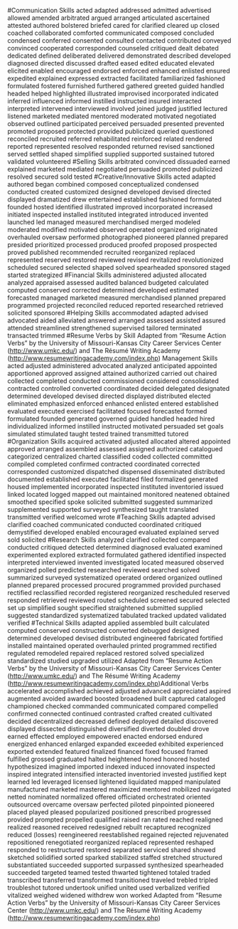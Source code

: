 #Communication Skills 
acted
adapted
addressed
admitted
advertised
allowed
amended
arbitrated
argued
arranged
articulated
ascertained
attested
authored
bolstered
briefed
cared for
clarified
cleared up
closed
coached
collaborated 
comforted
communicated
composed
concluded
condensed
conferred
consented
consulted
contacted
contributed
conveyed
convinced
cooperated
corresponded
counseled
critiqued
dealt
debated
dedicated
defined
deliberated
delivered
demonstrated
described
developed
diagnosed
directed
discussed
drafted
eased
edited
educated
elevated
elicited
enabled
encouraged
endorsed
enforced
enhanced
enlisted
ensured
expedited
explained
expressed
extracted
facilitated
familiarized
fashioned
formulated
fostered
furnished
furthered
gathered
greeted
guided
handled
headed
helped
highlighted
illustrated
improvised
incorporated
indicated
inferred
influenced
informed
instilled
instructed
insured
interacted
interpreted
intervened
interviewed
involved
joined
judged
justified
lectured
listened
marketed
mediated
mentored
moderated
motivated
negotiated
observed
outlined
participated
perceived
persuaded
presented
prevented
promoted
proposed
protected
provided
publicized
queried
questioned
reconciled
recruited
referred
rehabilitated
reinforced
related
rendered
reported
represented
resolved
responded
returned
revised
sanctioned
served
settled
shaped
simplified
supplied
supported
sustained
tutored
validated
volunteered
#Selling Skills
arbitrated
convinced
dissuaded
earned
explained
marketed
mediated
negotiated
persuaded
promoted
publicized
resolved
secured
sold
tested
#Creative/Innovative Skills 
acted
adapted
authored
began
combined
composed
conceptualized
condensed
conducted
created
customized
designed
developed
devised
directed
displayed
dramatized
drew
entertained
established
fashioned
formulated
founded
hosted
identified
illustrated
improved
incorporated
increased
initiated
inspected
installed
instituted
integrated
introduced
invented
launched
led
managed
measured
merchandised
merged
modeled
moderated
modified
motivated
observed
operated
organized
originated
overhauled
oversaw
performed
photographed
pioneered
planned
prepared
presided
prioritized
processed
produced
proofed
proposed
prospected
proved
published
recommended
recruited
reorganized
replaced
represented
reserved
restored
reviewed
revised
revitalized
revolutionized
scheduled
secured
selected
shaped
solved
spearheaded
sponsored
staged
started
strategized
#Financial Skills 
administered
adjusted
allocated
analyzed
appraised
assessed
audited
balanced
budgeted
calculated
computed
conserved
corrected
determined
developed
estimated
forecasted
managed
marketed
measured
merchandised
planned
prepared
programmed
projected
reconciled
reduced
reported
researched
retrieved
solicited
sponsored
#Helping Skills 
accommodated
adapted
advised 
advocated
aided
alleviated
answered
arranged
assessed
assisted
assured
attended
streamlined
strengthened
supervised 
tailored 
terminated
transacted
trimmed
#Resume Verbs by Skill
Adapted from “Resume Action Verbs” by the University of Missouri-Kansas City Career Services Center (http://www.umkc.edu/) and
The Résumé Writing Academy (http://www.resumewritingacademy.com/index.php) Management Skills 
acted
adjusted
administered
advocated
analyzed
anticipated
appointed
apportioned
approved
assigned
attained
authorized
carried out
chaired
collected
completed
conducted
commissioned
considered
consolidated
contracted
controlled
converted
coordinated
decided
delegated
designated
determined
developed
devised
directed
displayed
distributed
elected
eliminated
emphasized
enforced
enhanced
enlisted
entered
established
evaluated
executed
exercised 
facilitated
focused
forecasted
formed
formulated
founded
generated
governed
guided 
handled
headed
hired
individualized
informed
instilled
instructed
motivated
persuaded
set goals
simulated
stimulated
taught
tested
trained
transmitted
tutored
#Organization Skills 
acquired
activated
adjusted
allocated
altered 
appointed
approved
arranged
assembled
assessed
assigned
authorized
catalogued
categorized
centralized
charted
classified
coded
collected
committed
compiled
completed
confirmed
contracted
coordinated
corrected
corresponded
customized
dispatched
dispensed
disseminated
distributed
documented
established
executed
facilitated
filed
formalized
generated
housed
implemented
incorporated
inspected
instituted
inventoried
issued
linked
located
logged
mapped out
maintained
monitored
neatened
obtained
smoothed
specified 
spoke
solicited
submitted
suggested
summarized
supplemented
supported
surveyed
synthesized
taught
translated
transmitted
verified
welcomed
wrote
#Teaching Skills 
adapted
advised
clarified
coached
communicated
conducted
coordinated
critiqued
demystified
developed
enabled
encouraged
evaluated
explained
served
sold
solicited
#Research Skills 
analyzed
clarified
collected
compared
conducted
critiqued
detected
determined
diagnosed
evaluated
examined
experimented
explored
extracted
formulated
gathered
identified
inspected
interpreted
interviewed
invented
investigated
located
measured
observed
organized
polled
predicted
researched
reviewed
searched
solved
summarized
surveyed
systematized
operated
ordered
organized
outlined
planned
prepared
processed
procured
programmed
provided
purchased
rectified
reclassified
recorded
registered
reorganized
rescheduled
reserved
responded
retrieved 
reviewed
routed
scheduled
screened
secured
selected
set up
simplified
sought
specified
straightened
submitted
supplied
suggested
standardized
systematized
tabulated
tracked
updated
validated
verified
#Technical Skills 
adapted
applied
assembled
built
calculated
computed
conserved
constructed
converted
debugged
designed
determined
developed
devised
distributed
engineered
fabricated
fortified
installed
maintained
operated
overhauled
printed
programmed
rectified
regulated
remodeled
repaired
replaced
restored
solved
specialized
standardized
studied
upgraded
utilized
Adapted from “Resume Action Verbs” by the University of Missouri-Kansas City Career Services Center (http://www.umkc.edu/) and
The Résumé Writing Academy (http://www.resumewritingacademy.com/index.php)Additional Verbs 
accelerated
accomplished
achieved
adjusted
advanced
appreciated
aspired
augmented
avoided
awarded
boosted
broadened
built
captured
cataloged
championed
checked
commanded
communicated
compared
compelled
confirmed
connected
continued
contrasted
crafted
created
cultivated
decided
decentralized
decreased
defined
deployed
detailed
discovered
displayed
dissected
distinguished
diversified
diverted
doubled
drove
earned
effected
employed
empowered
enacted
endorsed
endured
energized
enhanced
enlarged
expanded
exceeded
exhibited
experienced
exported
extended
featured
finalized
financed
fixed
focused
framed
fulfilled
grossed
graduated
halted
heightened
honed
honored
hosted
hypothesized
imagined
imported
indexed
induced
innovated
inspected
inspired
integrated
intensified
interacted
inventoried
invested
justified
kept
learned
led
leveraged
licensed
lightened
liquidated
mapped
manipulated
manufactured
marketed
mastered
maximized
mentored
mobilized
navigated
netted
nominated
normalized
offered
officiated
orchestrated
oriented
outsourced
overcame
oversaw
perfected
piloted
pinpointed
pioneered
placed
played
pleased
popularized
positioned
prescribed
progressed
provided
prompted
propelled
qualified
raised
ran
rated
reached
realigned
realized
reasoned
received
redesigned
rebuilt
recaptured
recognized
reduced (losses)
reengineered
reestablished
regained
rejected
rejuvenated
repositioned
renegotiated
reorganized
replaced
represented
reshaped
responded to
restructured
restored
separated
serviced
shared
showed
sketched
solidified
sorted
sparked
stabilized
staffed
stretched
structured
substantiated
succeeded
supported
surpassed
synthesized
spearheaded
succeeded
targeted
teamed
tested
thwarted
tightened
totaled
traded
transcribed
transferred
transformed
transitioned
traveled
trebled
tripled
troubleshot
tutored
undertook
unified
united
used
verbalized
verified
vitalized
weighed
widened
withdrew
won
worked
Adapted from “Resume Action Verbs” by the University of Missouri-Kansas City Career Services Center (http://www.umkc.edu/) and
The Résumé Writing Academy (http://www.resumewritingacademy.com/index.php)
